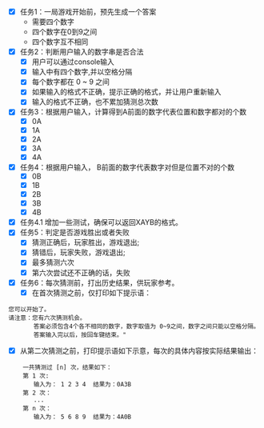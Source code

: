 - [x] 任务1：一局游戏开始前，预先生成一个答案
    * 需要四个数字
    * 四个数字在0到9之间
    * 四个数字互不相同
 - [x] 任务2：判断用户输入的数字串是否合法
   - [x] 用户可以通过console输入
   - [x] 输入中有四个数字,并以空格分隔
   - [x] 每个数字都在 0 ~ 9 之间
   - [x] 如果输入的格式不正确，提示正确的格式，并让用户重新输入
   - [x] 输入的格式不正确，也不累加猜测总次数
 - [x] 任务3：根据用户输入，计算得到A前面的数字代表位置和数字都对的个数
    - [x] 0A
    - [x] 1A
    - [x] 2A
    - [x] 3A
    - [x] 4A
 - [x] 任务4：根据用户输入， B前面的数字代表数字对但是位置不对的个数
    - [x] 0B
    - [x] 1B
    - [x] 2B
    - [x] 3B
    - [x] 4B 
 - [x] 任务4.1 增加一些测试，确保可以返回XAYB的格式。
 - [x] 任务5：判定是否游戏胜出或者失败
    - [x] 猜测正确后，玩家胜出，游戏退出;
    - [x] 猜错后，玩家失败，游戏退出;
    - [x] 最多猜测六次
    - [x] 第六次尝试还不正确的话，失败
 - [x] 任务6：每次猜测前，打出历史结果，供玩家参考。
   - [x] 在首次猜测之前，仅打印如下提示语：
```
您可以开始了。
请注意：您有六次猜测机会。
       答案必须包含4个各不相同的数字，数字取值为 0~9之间，数字之间只能以空格分隔。
       答案输入完以后，按回车键结束。"
```
   - [x] 从第二次猜测之前，打印提示语如下示意，每次的具体内容按实际结果输出： 

```
    一共猜测过 [n] 次，结果如下：
    第 1 次: 
       输入为： 1 2 3 4  结果为：0A3B
    第 2 次：
       ...
    第 n 次：
       输入为： 5 6 8 9  结果为：4A0B 
```
